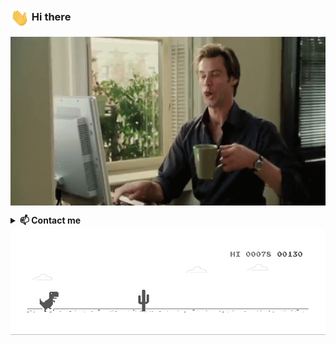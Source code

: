 <h3><img align="center" src="https://github.com/Parply/Parply/blob/master/.github/Hi.gif?raw=true" width="30px"> Hi there </h3>
<p align="center"> 
  <img align="center" height="270px" alt="GIF" src="jimcarrey.gif" />
</p>
<!--END_SECTION:waka-->

</details>
 
<details>
<summary> <b>📫 Contact me </b></summary>
<p align="center">
<a href="https://www.linkedin.com/in/galip-y%C4%B1ld%C4%B1z/"><img alt="LinkedIn" src="https://img.shields.io/badge/LinkedIn-GalipY%C4%B1ld%C4%B1z%20John%20Pinches-blue?style=for-the-badge&logo=linkedin"></a>
 <a href="https://www.instagram.com/gaaliip/"><img alt="Instagram" src="insta.png"></a>
<a href="mailto:galipyildiz9606@outlook.com"><img alt="Email" src="https://img.shields.io/badge/Email-GalipYıldız%20John%20Pinches-blue?style=for-the-badge&logo=gmail"></a>
</p>
</details>
<img src="dino.gif" />

<!--
**galip975/galip975** is a ✨ _special_ ✨ repository because its `README.md` (this file) appears on your GitHub profile.

Here are some ideas to get you started:

- 🔭 I’m currently working on ...
- 🌱 I’m currently learning ...
- 👯 I’m looking to collaborate on ...
- 🤔 I’m looking for help with ...
- 💬 Ask me about ...
- 📫 How to reach me: ...
- 😄 Pronouns: ...
- ⚡ Fun fact: ...
-->
